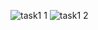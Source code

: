 

![task1 1](https://user-images.githubusercontent.com/92012265/150485512-f2a46585-5453-4506-b8b2-e95a6e71237f.png)
![task1 2](https://user-images.githubusercontent.com/92012265/150485514-02fd5cd4-ce44-4c12-a479-d4deefa2ee91.png)
